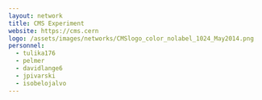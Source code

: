 ```yaml
---
layout: network
title: CMS Experiment
website: https://cms.cern
logo: /assets/images/networks/CMSlogo_color_nolabel_1024_May2014.png
personnel:
  - tulika176
  - pelmer
  - davidlange6
  - jpivarski
  - isobelojalvo
---
```

